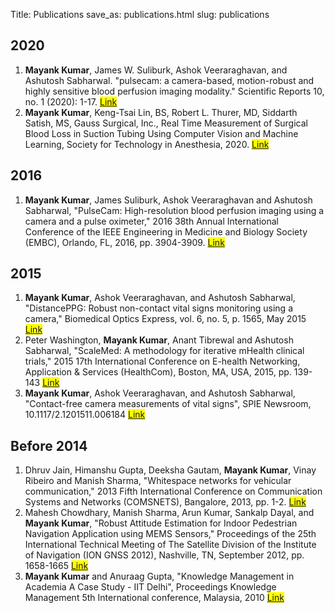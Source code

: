 Title: Publications 
save_as: publications.html
slug: publications

## 2020
1. **Mayank Kumar**, James W. Suliburk, Ashok Veeraraghavan, and Ashutosh Sabharwal. "pulsecam: a camera-based, motion-robust and highly sensitive blood perfusion imaging modality." Scientific Reports 10, no. 1 (2020): 1-17. <mark> <a href="https://rdcu.be/b3xep" target = "_blank"> Link </a> </mark>
2.  **Mayank Kumar**, Keng-Tsai Lin, BS, Robert L. Thurer, MD, Siddarth Satish, MS, Gauss Surgical, Inc., Real Time Measurement of Surgical Blood Loss in Suction Tubing Using Computer Vision and Machine Learning, Society for Technology in Anesthesia, 2020. <mark> <a href="https://www.stahq.org/userfiles/files/039_STA_20AM_Abstract_Kumar%28585%29.pdf" target="_blank"> Link </a></mark>

## 2016
1. **Mayank Kumar**, James Suliburk, Ashok Veeraraghavan and Ashutosh Sabharwal, "PulseCam: High-resolution blood perfusion imaging using a camera and a pulse oximeter," 2016 38th Annual International Conference of the IEEE Engineering in Medicine and Biology Society (EMBC), Orlando, FL, 2016, pp. 3904-3909. <mark> <a href = "https://ieeexplore.ieee.org/document/7591581" target = "_blank"> Link </a> </mark>

## 2015
1. **Mayank Kumar**, Ashok Veeraraghavan, and Ashutosh Sabharwal, "DistancePPG: Robust non-contact vital signs monitoring using a camera," Biomedical Optics Express, vol. 6, no. 5, p. 1565, May 2015 <mark> <a href="https://www.osapublishing.org/boe/abstract.cfm?uri=boe-6-5-1565
" target="_blank"> Link </a></mark>
2. Peter Washington, **Mayank Kumar**, Anant Tibrewal and Ashutosh Sabharwal, "ScaleMed: A methodology for iterative mHealth clinical trials," 2015 17th International Conference on E-health Networking, Application & Services (HealthCom), Boston, MA, USA, 2015, pp. 139-143 <mark> <a href="http://ieeexplore.ieee.org/stamp/stamp.jsp?tp=&arnumber=7454487&isnumber=7454459
" target="_blank"> Link </a></mark>
3. **Mayank Kumar**, Ashok Veeraraghavan, and Ashutosh Sabharwal, "Contact-free camera measurements of vital signs", SPIE Newsroom, 10.1117/2.1201511.006184  <mark> <a href="http://spie.org/newsroom/6184-contact-free-camera-measurements-of-vital-signs
" target="_blank"> Link </a></mark>

## Before 2014 
1. Dhruv Jain, Himanshu Gupta, Deeksha Gautam, **Mayank Kumar**, Vinay Ribeiro and Manish Sharma, "Whitespace networks for vehicular communication," 2013 Fifth International Conference on Communication Systems and Networks (COMSNETS), Bangalore, 2013, pp. 1-2. <mark> <a href="http://ieeexplore.ieee.org/stamp/stamp.jsp?tp=&arnumber=6465588&isnumber=6465521
" target="_blank"> Link </a></mark>
2. Mahesh Chowdhary, Manish Sharma, Arun Kumar, Sankalp Dayal, and **Mayank Kumar**, "Robust Attitude Estimation for Indoor Pedestrian Navigation Application using MEMS Sensors," Proceedings of the 25th International Technical Meeting of The Satellite Division of the Institute of Navigation (ION GNSS 2012), Nashville, TN, September 2012, pp. 1658-1665 <mark> <a href="https://www.ion.org/publications/abstract.cfm?articleID=10376
" target="_blank"> Link </a></mark>
3. **Mayank Kumar** and Anuraag Gupta, "Knowledge Management in Academia
A Case Study - IIT Delhi", Proceedings Knowledge Management 5th International conference, Malaysia, 2010 <mark> <a href="http://www.kmice.cms.net.my/ProcKMICe/KMICe2010/Eds.html
" target="_blank"> Link </a></mark>





